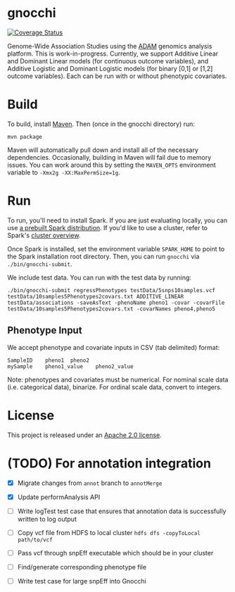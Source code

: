 # gnocchi

[![Coverage Status](https://coveralls.io/repos/github/bigdatagenomics/gnocchi/badge.svg?branch=master)](https://coveralls.io/github/bigdatagenomics/gnocchi?branch=master)

Genome-Wide Association Studies using the [ADAM](https://github.com/bigdatagenomics/adam) genomics analysis platform.
This is work-in-progress. Currently, we support Additive Linear and Dominant Linear models (for continuous outcome variables), and Additive Logistic and Dominant Logistic models (for binary [0,1] or [1,2] outcome variables). Each can be run with or without phenotypic covariates.

# Build

To build, install [Maven](http://maven.apache.org). Then (once in the gnocchi directory) run:

```
mvn package
```

Maven will automatically pull down and install all of the necessary dependencies.
Occasionally, building in Maven will fail due to memory issues. You can work around this
by setting the `MAVEN_OPTS` environment variable to `-Xmx2g -XX:MaxPermSize=1g`.

# Run

To run, you'll need to install Spark. If you are just evaluating locally, you can use
[a prebuilt Spark distribution](http://spark.apache.org/downloads.html). If you'd like to
use a cluster, refer to Spark's [cluster overview](http://spark.apache.org/docs/latest/cluster-overview.html).

Once Spark is installed, set the environment variable `SPARK_HOME` to point to the Spark
installation root directory. Then, you can run `gnocchi` via `./bin/gnocchi-submit`.

We include test data. You can run with the test data by running:

```
./bin/gnocchi-submit regressPhenotypes testData/5snps10samples.vcf testData/10samples5Phenotypes2covars.txt ADDITIVE_LINEAR testData/associations -saveAsText -phenoName pheno1 -covar -covarFile testData/10samples5Phenotypes2covars.txt -covarNames pheno4,pheno5
```

## Phenotype Input

We accept phenotype and covariate inputs in CSV (tab delimited) format:

```
SampleID	pheno1	pheno2
mySample	pheno1_value	pheno2_value
```

Note: phenotypes and covariates must be numerical. For nominal scale data (i.e. categorical data), binarize. For ordinal scale data, convert to integers. 

# License

This project is released under an [Apache 2.0 license](LICENSE.txt).

# (TODO) For annotation integration

- [x] Migrate changes from `annot` branch to `annotMerge`

- [x] Update performAnalysis API

- [ ] Write logTest test case that ensures that annotation data is successfully written to log output

- [ ] Copy vcf file from HDFS to local cluster `hdfs dfs -copyToLocal path/to/vcf`

- [ ] Pass vcf through snpEff executable which should be in your cluster 

- [ ] Find/generate corresponding phenotype file

- [ ] Write test case for large snpEff into Gnocchi

